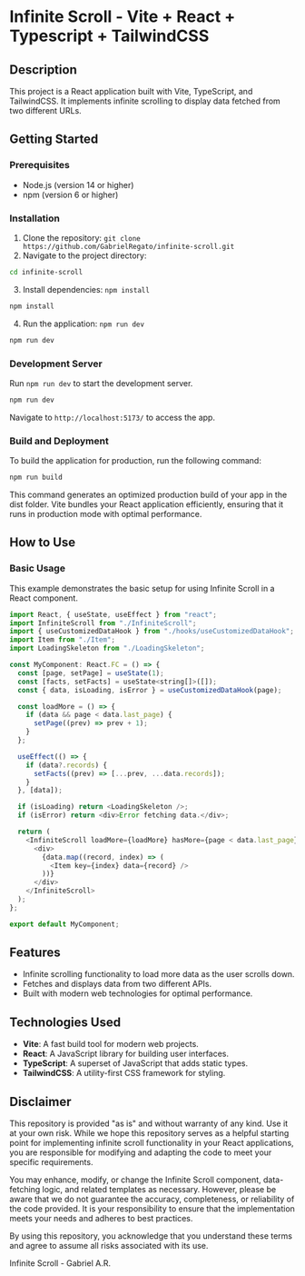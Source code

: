 # Infinite Scroll  - Vite + React + Typescript + TailwindCSS

## Description

This project is a React application built with Vite, TypeScript, and TailwindCSS. It implements infinite scrolling to display data fetched from two different URLs.

## Getting Started

### Prerequisites

- Node.js (version 14 or higher)
- npm (version 6 or higher)

### Installation

1. Clone the repository: `git clone https://github.com/GabrielRegato/infinite-scroll.git`
2. Navigate to the project directory:
```bash
cd infinite-scroll
```
3. Install dependencies: `npm install`
```bash
npm install
```
4. Run the application: `npm run dev`
```bash
npm run dev
```

### Development Server

Run `npm run dev` to start the development server. 

```bash
npm run dev
```

Navigate to `http://localhost:5173/` to access the app.

### Build and Deployment

To build the application for production, run the following command:

```bash
npm run build
```

This command generates an optimized production build of your app in the dist folder. Vite bundles your React application efficiently, ensuring that it runs in production mode with optimal performance.

## How to Use

### Basic Usage

This example demonstrates the basic setup for using Infinite Scroll in a React component.

```javascript
import React, { useState, useEffect } from "react";
import InfiniteScroll from "./InfiniteScroll";
import { useCustomizedDataHook } from "./hooks/useCustomizedDataHook";
import Item from "./Item";
import LoadingSkeleton from "./LoadingSkeleton";

const MyComponent: React.FC = () => {
  const [page, setPage] = useState(1);
  const [facts, setFacts] = useState<string[]>([]);
  const { data, isLoading, isError } = useCustomizedDataHook(page);

  const loadMore = () => {
    if (data && page < data.last_page) {
      setPage((prev) => prev + 1);
    }
  };

  useEffect(() => {
    if (data?.records) {
      setFacts((prev) => [...prev, ...data.records]);
    }
  }, [data]);

  if (isLoading) return <LoadingSkeleton />;
  if (isError) return <div>Error fetching data.</div>;

  return (
    <InfiniteScroll loadMore={loadMore} hasMore={page < data.last_page}>
      <div>
        {data.map((record, index) => (
          <Item key={index} data={record} />
        ))}
      </div>
    </InfiniteScroll>
  );
};

export default MyComponent;
```



## Features

- Infinite scrolling functionality to load more data as the user scrolls down.
- Fetches and displays data from two different APIs.
- Built with modern web technologies for optimal performance.

## Technologies Used

- **Vite**: A fast build tool for modern web projects.
- **React**: A JavaScript library for building user interfaces.
- **TypeScript**: A superset of JavaScript that adds static types.
- **TailwindCSS**: A utility-first CSS framework for styling.


## Disclaimer

This repository is provided "as is" and without warranty of any kind. Use it at your own risk. While we hope this repository serves as a helpful starting point for implementing infinite scroll functionality in your React applications, you are responsible for modifying and adapting the code to meet your specific requirements.

You may enhance, modify, or change the Infinite Scroll component, data-fetching logic, and related templates as necessary. However, please be aware that we do not guarantee the accuracy, completeness, or reliability of the code provided. It is your responsibility to ensure that the implementation meets your needs and adheres to best practices.

By using this repository, you acknowledge that you understand these terms and agree to assume all risks associated with its use.

Infinite Scroll - Gabriel A.R.
